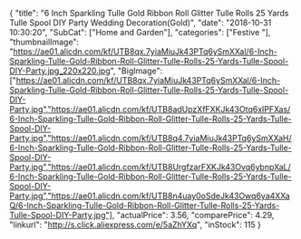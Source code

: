 {
	"title": "6 Inch Sparkling Tulle Gold Ribbon Roll Glitter Tulle Rolls 25 Yards Tulle Spool DIY Party Wedding Decoration(Gold)",
	"date": "2018-10-31 10:30:20",
	"SubCat": ["Home and Garden"],
	"categories": ["Festive "],
	"thumbnailImage": "https://ae01.alicdn.com/kf/UTB8qx.7yiaMiuJk43PTq6ySmXXal/6-Inch-Sparkling-Tulle-Gold-Ribbon-Roll-Glitter-Tulle-Rolls-25-Yards-Tulle-Spool-DIY-Party.jpg_220x220.jpg",
	"BigImage": ["https://ae01.alicdn.com/kf/UTB8qx.7yiaMiuJk43PTq6ySmXXal/6-Inch-Sparkling-Tulle-Gold-Ribbon-Roll-Glitter-Tulle-Rolls-25-Yards-Tulle-Spool-DIY-Party.jpg","https://ae01.alicdn.com/kf/UTB8adUpzXfFXKJk43Otq6xIPFXas/6-Inch-Sparkling-Tulle-Gold-Ribbon-Roll-Glitter-Tulle-Rolls-25-Yards-Tulle-Spool-DIY-Party.jpg","https://ae01.alicdn.com/kf/UTB8q4.7yiaMiuJk43PTq6ySmXXaH/6-Inch-Sparkling-Tulle-Gold-Ribbon-Roll-Glitter-Tulle-Rolls-25-Yards-Tulle-Spool-DIY-Party.jpg","https://ae01.alicdn.com/kf/UTB8UrgfzarFXKJk43Ovq6ybnpXaL/6-Inch-Sparkling-Tulle-Gold-Ribbon-Roll-Glitter-Tulle-Rolls-25-Yards-Tulle-Spool-DIY-Party.jpg","https://ae01.alicdn.com/kf/UTB8n4uay0oSdeJk43Owq6ya4XXaQ/6-Inch-Sparkling-Tulle-Gold-Ribbon-Roll-Glitter-Tulle-Rolls-25-Yards-Tulle-Spool-DIY-Party.jpg"],
	"actualPrice": 3.56,
	"comparePrice": 4.29,
	"linkurl": "http://s.click.aliexpress.com/e/5aZhYXq",
	"inStock": 115
}
